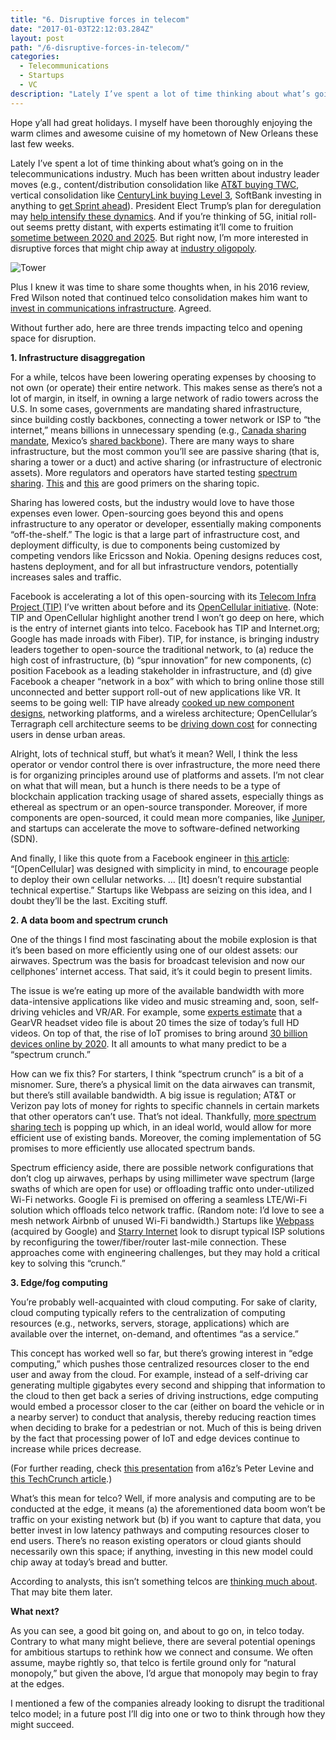 ```yaml
---
title: "6. Disruptive forces in telecom"
date: "2017-01-03T22:12:03.284Z"
layout: post
path: "/6-disruptive-forces-in-telecom/"
categories:
  - Telecommunications
  - Startups
  - VC
description: "Lately I’ve spent a lot of time thinking about what’s going on in the telecommunications industry."
---
```

Hope y’all had great holidays. I myself have been thoroughly enjoying the warm climes and awesome cuisine of my hometown of New Orleans these last few weeks.

Lately I’ve spent a lot of time thinking about what’s going on in the telecommunications industry. Much has been written about industry leader moves (e.g., content/distribution consolidation like <a href="http://www.wsj.com/articles/at-t-reaches-deal-to-buy-time-warner-for-more-than-80-billion-1477157084">AT&T buying TWC</a>, vertical consolidation like <a href="http://www.wsj.com/articles/centurylink-to-buy-level-3-communications-for-25-billion-1477911639">CenturyLink buying Level 3</a>, SoftBank investing in anything to <a href="http://www.wsj.com/articles/softbank-investors-cheer-ceos-meeting-with-trump-1481095552">get Sprint ahead</a>). President Elect Trump’s plan for deregulation may <a href="http://www.wsj.com/article/SB11202777042148913632204582485323685659882.html">help intensify these dynamics</a>. And if you’re thinking of 5G, initial roll-out seems pretty distant, with experts estimating it’ll come to fruition <a href="https://www.cnet.com/news/how-5g-will-push-a-supercharged-network-to-your-phone-home-and-car/">sometime between 2020 and 2025</a>. But right now, I’m more interested in disruptive forces that might chip away at <a href="http://www.newyorker.com/tech/elements/the-oligopoly-problem">industry oligopoly</a>.

<img src="/Tower.jpg" alt="Tower"></img>

Plus I knew it was time to share some thoughts when, in his 2016 review, Fred Wilson noted that continued telco consolidation makes him want to <a href="http://avc.com/2016/12/what-did-and-did-not-happen-in-2016/">invest in communications infrastructure</a>. Agreed.

Without further ado, here are three trends impacting telco and opening space for disruption.

<strong>1. Infrastructure disaggregation</strong>

For a while, telcos have been lowering operating expenses by choosing to not own (or operate) their entire network. This makes sense as there’s not a lot of margin, in itself, in owning a large network of radio towers across the U.S. In some cases, governments are mandating shared infrastructure, since building costly backbones, connecting a tower network or ISP to “the internet,” means billions in unnecessary spending (e.g., <a href="http://www.cbc.ca/news/business/crtc-says-big-telecoms-must-share-high-speed-networks-with-competitors-1.3163132">Canada sharing mandate</a>, Mexico’s <a href="http://www.americasquarterly.org/content/telecommunications-mexicos-new-reform">shared backbone</a>). There are many ways to share infrastructure, but the most common you’ll see are passive sharing (that is, sharing a tower or a duct) and active sharing (or infrastructure of electronic assets). More regulators and operators have started testing <a href="http://www.forbes.com/sites/roslynlayton/2016/09/08/give-spectrum-sharing-a-chance/#476504b694eb">spectrum sharing</a>. <a href="https://www.itu.int/en/ITU-D/Regional-Presence/ArabStates/Documents/events/2016/CT/Final Documents/Session3/Infrastructure sharing and competition- SSEMBOGA.Final.pdf">This</a> and <a href="http://1e8q3q16vyc81g8l3h3md6q5f5e.wpengine.netdna-cdn.com/wp-content/uploads/2015/03/Expert-Briefing-Jensen-30-March.pdf">this</a> are good primers on the sharing topic.

Sharing has lowered costs, but the industry would love to have those expenses even lower. Open-sourcing goes beyond this and opens infrastructure to any operator or developer, essentially making components “off-the-shelf.” The logic is that a large part of infrastructure cost, and deployment difficulty, is due to components being customized by competing vendors like Ericsson and Nokia. Opening designs reduces cost, hastens deployment, and for all but infrastructure vendors, potentially increases sales and traffic.

Facebook is accelerating a lot of this open-sourcing with its <a href="https://code.facebook.com/posts/973406756030104/adopting-an-open-approach-to-global-networks-with-the-telecom-infra-project/">Telecom Infra Project (TIP)</a> I’ve written about before and its <a href="https://code.facebook.com/posts/1754757044806180/introducing-opencellular-an-open-source-wireless-access-platform">OpenCellular initiative</a>. (Note: TIP and OpenCellular highlight another trend I won’t go deep on here, which is the entry of internet giants into telco. Facebook has TIP and Internet.org; Google has made inroads with Fiber). TIP, for instance, is bringing industry leaders together to open-source the traditional network, to (a) reduce the high cost of infrastructure, (b) “spur innovation” for new components, (c) position Facebook as a leading stakeholder in infrastructure, and (d) give Facebook a cheaper “network in a box” with which to bring online those still unconnected and better support roll-out of new applications like VR. It seems to be going well: TIP have already <a href="http://www.zdnet.com/article/facebook-contributes-telecom-designs-plans-to-telecom-infra-project-adds-partners/">cooked up new component designs</a>, networking platforms, and a wireless architecture; OpenCellular’s Terragraph cell architecture seems to be <a href="https://code.facebook.com/posts/1072680049445290/introducing-facebook-s-new-terrestrial-connectivity-systems-terragraph-and-project-aries/">driving down cost</a> for connecting users in dense urban areas.

Alright, lots of technical stuff, but what’s it mean? Well, I think the less operator or vendor control there is over infrastructure, the more need there is for organizing principles around use of platforms and assets. I’m not clear on what that will mean, but a hunch is there needs to be a type of blockchain application tracking usage of shared assets, especially things as ethereal as spectrum or an open-source transponder. Moreover, if more components are open-sourced, it could mean more companies, like <a href="http://forums.juniper.net/t5/Packet-Optical-Technologies/Juniper-and-TIP-Driving-Open-and-Disaggregated-Packet-Optical/ba-p/299293">Juniper</a>, and startups can accelerate the move to software-defined networking (SDN).

And finally, I like this quote from a Facebook engineer in <a href="http://www.theregister.co.uk/2016/11/17/facebook_tip_starts_to_hurl_real_rocks_at_mobile_infrastructure_model/">this article</a>: “[OpenCellular] was designed with simplicity in mind, to encourage people to deploy their own cellular networks. … [It] doesn’t require substantial technical expertise.” Startups like Webpass are seizing on this idea, and I doubt they’ll be the last. Exciting stuff.

<strong>2. A data boom and spectrum crunch</strong>

One of the things I find most fascinating about the mobile explosion is that it’s been based on more efficiently using one of our oldest assets: our airwaves. Spectrum was the basis for broadcast television and now our cellphones’ internet access. That said, it’s it could begin to present limits.

The issue is we’re eating up more of the available bandwidth with more data-intensive applications like video and music streaming and, soon, self-driving vehicles and VR/AR. For example, some <a href="http://datacenterfrontier.com/virtual-reality-data-center/">experts estimate</a> that a GearVR headset video file is about 20 times the size of today’s full HD videos. On top of that, the rise of IoT promises to bring around <a href="http://spectrum.ieee.org/tech-talk/telecom/internet/popular-internet-of-things-forecast-of-50-billion-devices-by-2020-is-outdated">30 billion devices online by 2020</a>. It all amounts to what many predict to be a “spectrum crunch.”

How can we fix this? For starters, I think “spectrum crunch” is a bit of a misnomer. Sure, there’s a physical limit on the data airwaves can transmit, but there’s still available bandwidth. A big issue is regulation; AT&T or Verizon pay lots of money for rights to specific channels in certain markets that other operators can’t use. That’s not ideal. Thankfully, <a href="https://www.nist.gov/programs-projects/spectrum-sharing">more spectrum sharing tech</a> is popping up which, in an ideal world, would allow for more efficient use of existing bands. Moreover, the coming implementation of 5G promises to more efficiently use allocated spectrum bands.

Spectrum efficiency aside, there are possible network configurations that don’t clog up airwaves, perhaps by using millimeter wave spectrum (large swaths of which are open for use) or offloading traffic onto under-utilized Wi-Fi networks. Google Fi is premised on offering a seamless LTE/Wi-Fi solution which offloads telco network traffic. (Random note: I’d love to see a mesh network Airbnb of unused Wi-Fi bandwidth.) Startups like <a href="https://www.wired.com/2015/03/perlman/">Webpass</a> (acquired by Google) and <a href="https://techcrunch.com/2016/12/19/starry-internet/">Starry Internet</a> look to disrupt typical ISP solutions by reconfiguring the tower/fiber/router last-mile connection. These approaches come with engineering challenges, but they may hold a critical key to solving this “crunch.”

<strong>3. Edge/fog computing</strong>

You’re probably well-acquainted with cloud computing. For sake of clarity, cloud computing typically refers to the centralization of computing resources (e.g., networks, servers, storage, applications) which are available over the internet, on-demand, and oftentimes “as a service.”

This concept has worked well so far, but there’s growing interest in “edge computing,” which pushes those centralized resources closer to the end user and away from the cloud. For example, instead of a self-driving car generating multiple gigabytes every second and shipping that information to the cloud to then get back a series of driving instructions, edge computing would embed a processor closer to the car (either on board the vehicle or in a nearby server) to conduct that analysis, thereby reducing reaction times when deciding to brake for a pedestrian or not. Much of this is being driven by the fact that processing power of IoT and edge devices continue to increase while prices decrease.

(For further reading, check <a href="http://a16z.com/2016/12/16/the-end-of-cloud-computing/">this presentation</a> from a16z’s Peter Levine and <a href="https://techcrunch.com/2016/08/02/how-fog-computing-pushes-iot-intelligence-to-the-edge/">this TechCrunch article</a>.)

What’s this mean for telco? Well, if more analysis and computing are to be conducted at the edge, it means (a) the aforementioned data boom won’t be traffic on your existing network but (b) if you want to capture that data, you better invest in low latency pathways and computing resources closer to end users. There’s no reason existing operators or cloud giants should necessarily own this space; if anything, investing in this new model could chip away at today’s bread and butter.

According to analysts, this isn’t something telcos are <a href="http://www.lightreading.com/mobile/mec-%28mobile-edge-computing%29/edge-computing-not-yet-a-telco-priority---poll/d/d-id/728995">thinking much about</a>. That may bite them later.

<strong>What next?</strong>

As you can see, a good bit going on, and about to go on, in telco today. Contrary to what many might believe, there are several potential openings for ambitious startups to rethink how we connect and consume. We often assume, maybe rightly so, that telco is fertile ground only for “natural monopoly,” but given the above, I’d argue that monopoly may begin to fray at the edges.

I mentioned a few of the companies already looking to disrupt the traditional telco model; in a future post I’ll dig into one or two to think through how they might succeed.